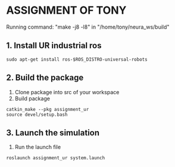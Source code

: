 # ASSIGNMENT OF TONY

Running command: "make -j8 -l8" in "/home/tony/neura_ws/build"

## 1. Install UR industrial ros
```
sudo apt-get install ros-$ROS_DISTRO-universal-robots
```

## 2. Build the package

1. Clone package into src of your workspace
2. Build package

```
catkin_make --pkg assignment_ur
source devel/setup.bash
```

## 3. Launch the simulation 

1. Run the launch file 
```
roslaunch assignment_ur system.launch
```
